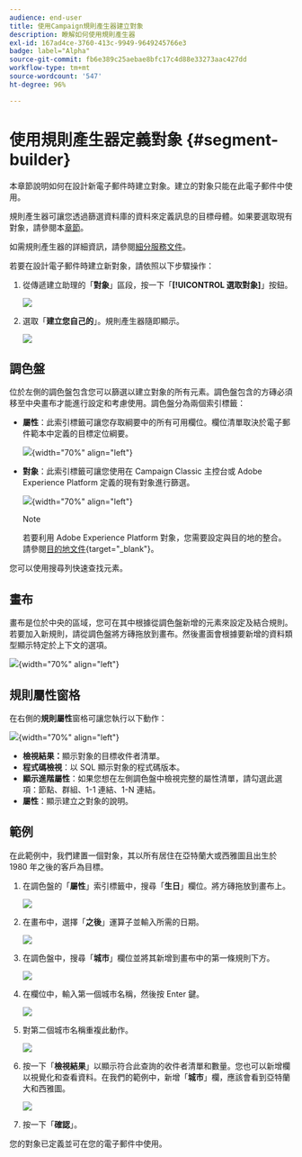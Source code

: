 ```yaml
---
audience: end-user
title: 使用Campaign規則產生器建立對象
description: 瞭解如何使用規則產生器
exl-id: 167ad4ce-3760-413c-9949-9649245766e3
badge: label="Alpha"
source-git-commit: fb6e389c25aebae8bfc17c4d88e33273aac427dd
workflow-type: tm+mt
source-wordcount: '547'
ht-degree: 96%

---
```


# 使用規則產生器定義對象 {#segment-builder}

本章節說明如何在設計新電子郵件時建立對象。建立的對象只能在此電子郵件中使用。

規則產生器可讓您透過篩選資料庫的資料來定義訊息的目標母體。如果要選取現有對象，請參閱本[章節](add-audience.md)。

如需規則產生器的詳細資訊，請參閱[細分服務文件](https://experienceleague.adobe.com/docs/experience-platform/segmentation/ui/segment-builder.html)。

若要在設計電子郵件時建立新對象，請依照以下步驟操作：

1. 從傳遞建立助理的「**對象**」區段，按一下「**[!UICONTROL 選取對象]**」按鈕。

   ![](assets/segment-builder0.png)

1. 選取「**建立您自己的**」。規則產生器隨即顯示。

   ![](assets/segment-builder.png)

## 調色盤

位於左側的調色盤包含您可以篩選以建立對象的所有元素。調色盤包含的方磚必須移至中央畫布才能進行設定和考慮使用。調色盤分為兩個索引標籤：

* **屬性**：此索引標籤可讓您存取綱要中的所有可用欄位。欄位清單取決於電子郵件範本中定義的目標定位綱要。

  ![](assets/segment-builder2.png){width="70%" align="left"}

* **對象**：此索引標籤可讓您使用在 Campaign Classic 主控台或 Adobe Experience Platform 定義的現有對象進行篩選。

  ![](assets/segment-builder3.png){width="70%" align="left"}

  >[!NOTE]
  >
  >若要利用 Adobe Experience Platform 對象，您需要設定與目的地的整合。請參閱[目的地文件](https://experienceleague.adobe.com/docs/experience-platform/destinations/home.html?lang=zh-Hant){target="_blank"}。

您可以使用搜尋列快速查找元素。

## 畫布

畫布是位於中央的區域，您可在其中根據從調色盤新增的元素來設定及結合規則。若要加入新規則，請從調色盤將方磚拖放到畫布。然後畫面會根據要新增的資料類型顯示特定於上下文的選項。

![](assets/segment-builder4.png){width="70%" align="left"}

## 規則屬性窗格

在右側的&#x200B;**規則屬性**&#x200B;窗格可讓您執行以下動作：

![](assets/segment-builder5.png){width="70%" align="left"}

* **檢視結果：**&#x200B;顯示對象的目標收件者清單。
* **程式碼檢視**：以 SQL 顯示對象的程式碼版本。
* **顯示進階屬性**：如果您想在左側調色盤中檢視完整的屬性清單，請勾選此選項：節點、群組、1-1 連結、1-N 連結。
* **屬性**：顯示建立之對象的說明。

## 範例

在此範例中，我們建置一個對象，其以所有居住在亞特蘭大或西雅圖且出生於 1980 年之後的客戶為目標。

1. 在調色盤的「**屬性**」索引標籤中，搜尋「**生日**」欄位。將方磚拖放到畫布上。

   ![](assets/segment-builder6.png)

1. 在畫布中，選擇「**之後**」運算子並輸入所需的日期。

   ![](assets/segment-builder7.png)

1. 在調色盤中，搜尋「**城市**」欄位並將其新增到畫布中的第一條規則下方。

   ![](assets/segment-builder8.png)

1. 在欄位中，輸入第一個城市名稱，然後按 Enter 鍵。

   ![](assets/segment-builder9.png)

1. 對第二個城市名稱重複此動作。

   ![](assets/segment-builder10.png)

1. 按一下「**檢視結果**」以顯示符合此查詢的收件者清單和數量。您也可以新增欄以視覺化和查看資料。在我們的範例中，新增「**城巿**」欄，應該會看到亞特蘭大和西雅圖。

   ![](assets/segment-builder11.png)

1. 按一下「**確認**」。

您的對象已定義並可在您的電子郵件中使用。